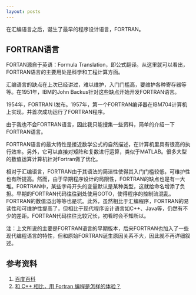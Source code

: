 ```yaml
---
layout: posts
---
```

在汇编语言之后，诞生了最早的程序设计语言，FORTRAN。  

## FORTRAN语言
FORTAN源自于英语：Formula Translation，即公式翻译。从这里就可以看出，FORTRAN语言的主要用处是科学和工程计算方面。  

汇编语言的缺点在上次已经讲过，难以维护，入门门槛高，要维护各种寄存器等等。在1951年，IBM的John Backus针对这些缺点开始开发FORTRAN语言。  

1954年，FORTRAN I发布。1957年，第一个FORTRAN编译器在IBM704计算机上实现，并首次成功运行了FORTRAN程序。  

由于我也不会FORTRAN语言，因此我只能搜集一些资料，简单的介绍一下FORTRAN语言。  

FORTRAN语言的最大特性是接近数学公式的自然描述，在计算机里具有很高的执行效率。另外，它可以直接对矩阵和复数进行运算，类似于MATLAB。很多大型的数值运算计算机针对Fortran做了优化。  

相对于汇编语言，FORTRAN由于其语法的简洁性使得其入门门槛较低，可维护性也有所提高。然而，由于早期程序设计的局限性，FORTRAN的缺点也是有一大堆。FORTRAN中，某些字母开头的变量默认是某种类型，这就给命名增添了负担。早期的FORTRAN代码往往到处使用GOTO，使得程序的控制流混乱。FORTRAN的数值溢出等等也是坑。此外，虽然相比于汇编程序，FORTRAN的易读性和可维护性提高了，但相比于现代程序设计语言如C++、Java等，仍然有不少的差距。FORTRAN代码往往比较冗长，初看时会不知所以。  

注：上文所说的主要是FORTRAN语言的早期版本，后来FORTRAN也加入了一些现代编程语言的特性，但和原始FORTRAN诞生原因关系不大，因此就不再详细叙述。   

## 参考资料  
1. [百度百科](https://baike.baidu.com/item/FORTRAN)
2. [和 C++ 相比，用 Fortran 编程是怎样的体验？](https://www.zhihu.com/question/28683874)
